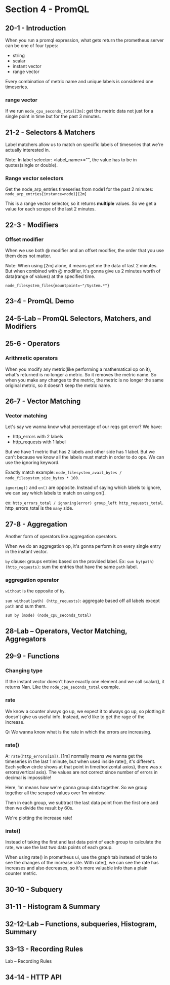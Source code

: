 # Section 4 - PromQL

## 20-1 - Introduction
When you run a promql expression, what gets return the prometheus server can be one of four types:
- string
- scalar
- instant vector
- range vector

Every combination of metric name and unique labels is considered one timeseries.

### range vector
If we run `node_cpu_seconds_total[3m]`: get the metric data not just for a single point in time but for the past 3 minutes.

## 21-2 - Selectors & Matchers
Label matchers allow us to match on specific labels of timeseries that we're actually interested in.

Note: In label selector: <label_name>="<value>", the value has to be in quotes(single or double).

### Range vector selectors
Get the node_arp_entries timeseries from node1 for the past 2 minutes:
`node_arp_entries{instance=node1}[2m]`

This is a range vector selector, so it returns **multiple** values. So we get a value for each scrape of the last 2 minutes.

## 22-3 - Modifiers
### Offset modifier
When we use both @ modifier and an offset modifier, the order that you use them does not matter.

Note: When using [2m] alone, it means get me the data of last 2 minutes. But when combined with @ modifier, it's gonna give us
2 minutes worth of data(range of values) at the specified time.

`node_filesystem_files{mountpoint=~"/System.*"}`

## 23-4 - PromQL Demo

## 24-5-Lab – PromQL Selectors, Matchers, and Modifiers

## 25-6 - Operators
### Arithmetic operators
When you modify any metric(like performing a mathematical op on it), what's returned is no longer a metric. So it removes the metric name.
So when you make any changes to the metric, the metric is no longer the same original metric, so it doesn't keep the metric name.

## 26-7 - Vector Matching
### Vector matching
Let's say we wanna know what percentage of our reqs got error? We have:
- http_errors with 2 labels
- http_requests with 1 label

But we have 1 metric that has 2 labels and other side has 1 label. But we can't because we know all the labels must match in order to do
ops. We can use the ignoring keyword.

Exactly match example: `node_filesystem_avail_bytes / node_filesystem_size_bytes * 100`.

`ignoring()` and `on()` are opposite. Instead of saying which labels to ignore, we can say which labels to match on using on().

ex: `http_errors_total / ignoring(error) group_left http_requests_total`. http_errors_total is the `many` side.

## 27-8 - Aggregation
Another form of operators like aggregation operators.

When we do an aggregation op, it's gonna perform it on every single entry in the instant vector.

`by` clause: groups entries based on the provided label. Ex: `sum by(path) (http_requests)`: sum the entries that have the same `path` label.

### aggregation operator
`without` is the opposite of `by`.

`sum without(path) (http_requests)`: aggregate based off all labels except `path` and sum them.

`sum by (mode) (node_cpu_seconds_total)`

## 28-Lab – Operators, Vector Matching, Aggregators

## 29-9 - Functions
### Changing type
If the instant vector doesn't have exactly one element and we call scalar(<metric name>), it returns Nan. Like the `node_cpu_seconds_total` example.

### rate
We know a counter always go up, we expect it to always go up, so plotting it doesn't give us useful info. Instead, we'd like to get the
rage of the increase.

Q: We wanna know what is the rate in which the errors are increasing.

### rate()
A: `rate(http_errors[1m])`. [1m] normally means we wanna get the timeseries in the last 1 minute, but when used inside rate(), it's different.
Each yellow circle shows at that point in time(horizontal axios), there was x errors(vertical axis). The values are not correct since
number of errors in decimal is impossible!

Here, 1m means how we're gonna group data together. So we group together all the scraped values over 1m window.

Then in each group, we subtract the last data point from the first one and then we divide the result by 60s. 

We're plotting the increase rate!

### irate()
Instead of taking the first and last data point of each group to calculate the rate, we use the last two data points of each group.

When using rate() in prometheus ui, use the graph tab instead of table to see the changes of the increase rate. With rate(), we can see
the rate has increases and also decreases, so it's more valuable info than a plain counter metric.

## 30-10 - Subquery
## 31-11 - Histogram & Summary
## 32-12-Lab – Functions, subqueries, Histogram, Summary

## 33-13 - Recording Rules
Lab – Recording Rules
## 34-14 - HTTP API